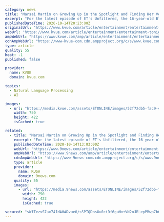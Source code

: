 ```yaml
---
category: news
title: "Marsai Martin on Growing Up in the Spotlight and Finding Her Voice (Exclusive)"
excerpt: "For the latest episode of ET's Unfiltered, the 16-year-old Black-ish star dished on her favorite makeup looks while speaking candidly about growing up in the spotlight, and finding her voice. “I’m blessed to actually have the platform that I have,"
publishedDateTime: 2020-10-14T20:23:00Z
originalUrl: "https://www.kvue.com/article/entertainment/entertainment-tonight/marsai-martin-on-growing-up-in-the-spotlight-and-finding-her-voice-exclusive/603-2211bf1f-01e9-4ab4-a870-4fa8f7538ab3"
webUrl: "https://www.kvue.com/article/entertainment/entertainment-tonight/marsai-martin-on-growing-up-in-the-spotlight-and-finding-her-voice-exclusive/603-2211bf1f-01e9-4ab4-a870-4fa8f7538ab3"
ampWebUrl: "https://www.kvue.com/amp/article/entertainment/entertainment-tonight/marsai-martin-on-growing-up-in-the-spotlight-and-finding-her-voice-exclusive/603-2211bf1f-01e9-4ab4-a870-4fa8f7538ab3"
cdnAmpWebUrl: "https://www-kvue-com.cdn.ampproject.org/c/s/www.kvue.com/amp/article/entertainment/entertainment-tonight/marsai-martin-on-growing-up-in-the-spotlight-and-finding-her-voice-exclusive/603-2211bf1f-01e9-4ab4-a870-4fa8f7538ab3"
type: article
quality: 55
heat: -1
published: false

provider:
  name: KVUE
  domain: kvue.com

topics:
  - Natural Language Processing
  - AI

images:
  - url: "https://media.kvue.com/assets/ETONLINE/images/52f72db5-fac9-4ae9-bad5-3225f9745c80/52f72db5-fac9-4ae9-bad5-3225f9745c80_750x422.jpg"
    width: 750
    height: 422
    isCached: true

related:
  - title: "Marsai Martin on Growing Up in the Spotlight and Finding Her Voice (Exclusive)"
    excerpt: "For the latest episode of ET's Unfiltered, the 16-year-old Black-ish star dished on her favorite makeup looks while speaking candidly about growing up in the spotlight, and finding her voice. “I’m blessed to actually have the platform that I have,"
    publishedDateTime: 2020-10-14T13:03:00Z
    webUrl: "https://www.9news.com/article/entertainment/entertainment-tonight/marsai-martin-on-growing-up-in-the-spotlight-and-finding-her-voice-exclusive/603-2211bf1f-01e9-4ab4-a870-4fa8f7538ab3"
    ampWebUrl: "https://www.9news.com/amp/article/entertainment/entertainment-tonight/marsai-martin-on-growing-up-in-the-spotlight-and-finding-her-voice-exclusive/603-2211bf1f-01e9-4ab4-a870-4fa8f7538ab3"
    cdnAmpWebUrl: "https://www-9news-com.cdn.ampproject.org/c/s/www.9news.com/amp/article/entertainment/entertainment-tonight/marsai-martin-on-growing-up-in-the-spotlight-and-finding-her-voice-exclusive/603-2211bf1f-01e9-4ab4-a870-4fa8f7538ab3"
    type: article
    provider:
      name: KUSA
      domain: 9news.com
    quality: 55
    images:
      - url: "https://media.9news.com/assets/ETONLINE/images/52f72db5-fac9-4ae9-bad5-3225f9745c80/52f72db5-fac9-4ae9-bad5-3225f9745c80_750x422.jpg"
        width: 750
        height: 422
        isCached: true

secured: "sWfTezvS7ax74IdA0ADvue0/sSPTQDnsOu0ciDf6guHv+VN2oJRLepPMwp7b6WS0f6RTAnZFzwPUXVvdKH4Y4vAe7XfWOCLG5uMvKvZmvwvoQZtVj9u1MWloMVQhCifWDsgOks944451eI5aXeRkK9ebMEfBOoLElGBgF8nWFsnmrJwwng34Ovl2cwEc/lzBMVEK4wq8ee00L9y/3hGB1LWf4s8c/TjXdqygS2yGax/IYmcI0IumviXv3BzKWLKV8YO63/RLFHFe1fCKjJwcKKoBjPeDxIM2nFSHn7beCeByDSuQqeTEmnA37ajfA5CxTALGbPHWejNRbRVRhE4K7Z/fkZ3Mko7hZxlAon8IbGo=;tqhbD9DyJDIYy/sWnlSZwA=="
---
```


